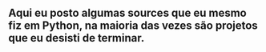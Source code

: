 ## Aqui eu posto algumas sources que eu mesmo fiz em Python, na maioria das vezes são projetos que eu desisti de terminar.
